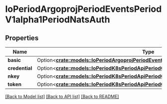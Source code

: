 # IoPeriodArgoprojPeriodEventsPeriodV1alpha1PeriodNatsAuth

## Properties

Name | Type | Description | Notes
------------ | ------------- | ------------- | -------------
**basic** | Option<[**crate::models::IoPeriodArgoprojPeriodEventsPeriodV1alpha1PeriodBasicAuth**](io.argoproj.events.v1alpha1.BasicAuth.md)> |  | [optional]
**credential** | Option<[**crate::models::IoPeriodK8sPeriodApiPeriodCorePeriodV1PeriodSecretKeySelector**](io.k8s.api.core.v1.SecretKeySelector.md)> |  | [optional]
**nkey** | Option<[**crate::models::IoPeriodK8sPeriodApiPeriodCorePeriodV1PeriodSecretKeySelector**](io.k8s.api.core.v1.SecretKeySelector.md)> |  | [optional]
**token** | Option<[**crate::models::IoPeriodK8sPeriodApiPeriodCorePeriodV1PeriodSecretKeySelector**](io.k8s.api.core.v1.SecretKeySelector.md)> |  | [optional]

[[Back to Model list]](../README.md#documentation-for-models) [[Back to API list]](../README.md#documentation-for-api-endpoints) [[Back to README]](../README.md)


